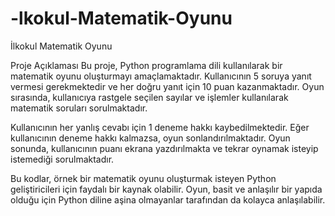# -lkokul-Matematik-Oyunu
İlkokul Matematik Oyunu

Proje Açıklaması
Bu proje, Python programlama dili kullanılarak bir matematik oyunu oluşturmayı amaçlamaktadır. Kullanıcının 5 soruya yanıt vermesi gerekmektedir ve her doğru yanıt için 10 puan kazanmaktadır. Oyun sırasında, kullanıcıya rastgele seçilen sayılar ve işlemler kullanılarak matematik soruları sorulmaktadır.

Kullanıcının her yanlış cevabı için 1 deneme hakkı kaybedilmektedir. Eğer kullanıcının deneme hakkı kalmazsa, oyun sonlandırılmaktadır. Oyun sonunda, kullanıcının puanı ekrana yazdırılmakta ve tekrar oynamak isteyip istemediği sorulmaktadır.

Bu kodlar, örnek bir matematik oyunu oluşturmak isteyen Python geliştiricileri için faydalı bir kaynak olabilir. Oyun, basit ve anlaşılır bir yapıda olduğu için Python diline aşina olmayanlar tarafından da kolayca anlaşılabilir.

